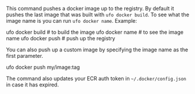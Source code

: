 This command pushes a docker image up to the registry.  By default it pushes the last image that was built with `ufo docker build`.  To see what the image name is you can run `ufo docker name`. Example:

  ufo docker build # to build the image
  ufo docker name  # to see the image name
  ufo docker push  # push up the registry

You can also push up a custom image by specifying the image name as the first parameter.

  ufo docker push my/image:tag

The command also updates your ECR auth token in `~/.docker/config.json` in case it has expired.

